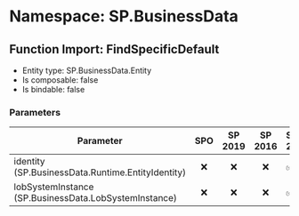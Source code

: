 # Namespace: SP.BusinessData

## Function Import: FindSpecificDefault

- Entity type: SP.BusinessData.Entity
- Is composable: false
- Is bindable: false

### Parameters

Parameter | SPO | SP 2019 | SP 2016 | SP 2013
----------|:---:|:-------:|:-------:|:-------
identity (SP.BusinessData.Runtime.EntityIdentity) | ❌ | ❌ | ❌ | ✅
lobSystemInstance (SP.BusinessData.LobSystemInstance) | ❌ | ❌ | ❌ | ✅
